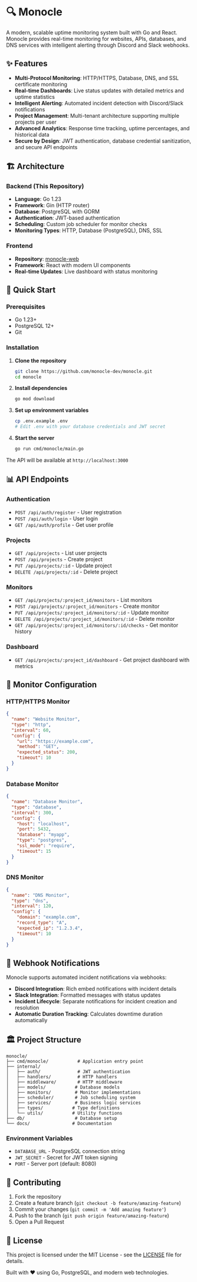# 🔍 Monocle

A modern, scalable uptime monitoring system built with Go and React. Monocle provides real-time monitoring for websites, APIs, databases, and DNS services with intelligent alerting through Discord and Slack webhooks.

## ✨ Features

- **Multi-Protocol Monitoring**: HTTP/HTTPS, Database, DNS, and SSL certificate monitoring
- **Real-time Dashboards**: Live status updates with detailed metrics and uptime statistics
- **Intelligent Alerting**: Automated incident detection with Discord/Slack notifications
- **Project Management**: Multi-tenant architecture supporting multiple projects per user
- **Advanced Analytics**: Response time tracking, uptime percentages, and historical data
- **Secure by Design**: JWT authentication, database credential sanitization, and secure API endpoints

## 🏗️ Architecture

### Backend (This Repository)

- **Language**: Go 1.23
- **Framework**: Gin (HTTP router)
- **Database**: PostgreSQL with GORM
- **Authentication**: JWT-based authentication
- **Scheduling**: Custom job scheduler for monitor checks
- **Monitoring Types**: HTTP, Database (PostgreSQL), DNS, SSL

### Frontend

- **Repository**: [monocle-web](https://github.com/monocle-dev/monocle-web)
- **Framework**: React with modern UI components
- **Real-time Updates**: Live dashboard with status monitoring

## 🚀 Quick Start

### Prerequisites

- Go 1.23+
- PostgreSQL 12+
- Git

### Installation

1. **Clone the repository**

   ```bash
   git clone https://github.com/monocle-dev/monocle.git
   cd monocle
   ```

2. **Install dependencies**

   ```bash
   go mod download
   ```

3. **Set up environment variables**

   ```bash
   cp .env.example .env
   # Edit .env with your database credentials and JWT secret
   ```

4. **Start the server**
   ```bash
   go run cmd/monocle/main.go
   ```

The API will be available at `http://localhost:3000`

## 📊 API Endpoints

### Authentication

- `POST /api/auth/register` - User registration
- `POST /api/auth/login` - User login
- `GET /api/auth/profile` - Get user profile

### Projects

- `GET /api/projects` - List user projects
- `POST /api/projects` - Create project
- `PUT /api/projects/:id` - Update project
- `DELETE /api/projects/:id` - Delete project

### Monitors

- `GET /api/projects/:project_id/monitors` - List monitors
- `POST /api/projects/:project_id/monitors` - Create monitor
- `PUT /api/projects/:project_id/monitors/:id` - Update monitor
- `DELETE /api/projects/:project_id/monitors/:id` - Delete monitor
- `GET /api/projects/:project_id/monitors/:id/checks` - Get monitor history

### Dashboard

- `GET /api/projects/:project_id/dashboard` - Get project dashboard with metrics

## 🔧 Monitor Configuration

### HTTP/HTTPS Monitor

```json
{
  "name": "Website Monitor",
  "type": "http",
  "interval": 60,
  "config": {
    "url": "https://example.com",
    "method": "GET",
    "expected_status": 200,
    "timeout": 10
  }
}
```

### Database Monitor

```json
{
  "name": "Database Monitor",
  "type": "database",
  "interval": 300,
  "config": {
    "host": "localhost",
    "port": 5432,
    "database": "myapp",
    "type": "postgres",
    "ssl_mode": "require",
    "timeout": 15
  }
}
```

### DNS Monitor

```json
{
  "name": "DNS Monitor",
  "type": "dns",
  "interval": 120,
  "config": {
    "domain": "example.com",
    "record_type": "A",
    "expected_ip": "1.2.3.4",
    "timeout": 10
  }
}
```

## 🔔 Webhook Notifications

Monocle supports automated incident notifications via webhooks:

- **Discord Integration**: Rich embed notifications with incident details
- **Slack Integration**: Formatted messages with status updates
- **Incident Lifecycle**: Separate notifications for incident creation and resolution
- **Automatic Duration Tracking**: Calculates downtime duration automatically

## 🏛️ Project Structure

```
monocle/
├── cmd/monocle/           # Application entry point
├── internal/
│   ├── auth/              # JWT authentication
│   ├── handlers/          # HTTP handlers
│   ├── middleware/        # HTTP middleware
│   ├── models/           # Database models
│   ├── monitors/         # Monitor implementations
│   ├── scheduler/        # Job scheduling system
│   ├── services/         # Business logic services
│   ├── types/           # Type definitions
│   └── utils/           # Utility functions
├── db/                   # Database setup
└── docs/                # Documentation
```

### Environment Variables

- `DATABASE_URL` - PostgreSQL connection string
- `JWT_SECRET` - Secret for JWT token signing
- `PORT` - Server port (default: 8080)

## 🤝 Contributing

1. Fork the repository
2. Create a feature branch (`git checkout -b feature/amazing-feature`)
3. Commit your changes (`git commit -m 'Add amazing feature'`)
4. Push to the branch (`git push origin feature/amazing-feature`)
5. Open a Pull Request

## 📝 License

This project is licensed under the MIT License - see the [LICENSE](LICENSE) file for details.

Built with ❤️ using Go, PostgreSQL, and modern web technologies.
